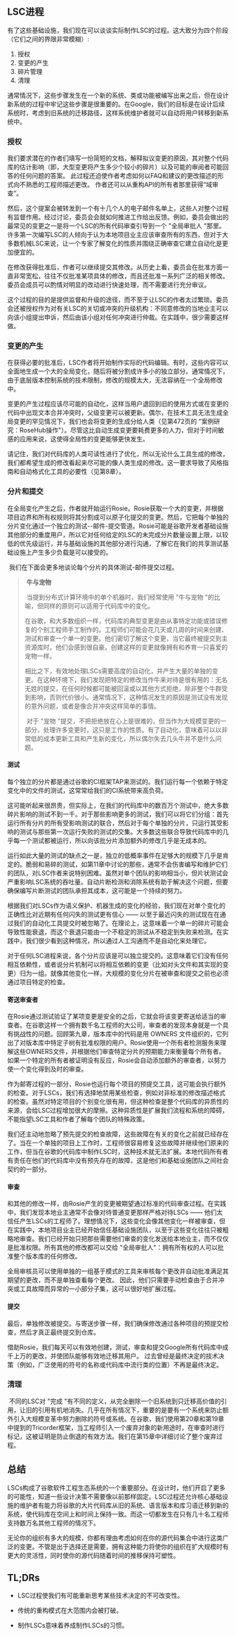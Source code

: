 ## LSC进程

​      有了这些基础设施，我们现在可以谈谈实际制作LSC的过程。这大致分为四个阶段（它们之间的界限非常模糊）:

1. 授权
2. 变更的产生
3. 碎片管理
4. 清理

​      通常情况下，这些步骤发生在一个新的系统、类或功能被编写出来之后，但在设计新系统的过程中牢记这些步骤是很重要的。在Google，我们的目标是在设计后续系统时，考虑到旧系统的迁移路径，这样系统维护者就可以自动将用户转移到新系统中。

### 授权

​      我们要求潜在的作者们填写一份简短的文档，解释拟议变更的原因，其对整个代码库的估计影响（即，大型变更将产生多少个较小的碎片）以及可能的审阅者可能回答的任何问题的答案。 此过程还迫使作者考虑如何以FAQ和建议的更改描述的形式向不熟悉的工程师描述更改。 作者还可以从重构API的所有者那里获得“域审查”。

​      然后，这个提案会被转发到一个有十几个人的电子邮件名单上，这些人对整个过程有监督作用。经过讨论，委员会会就如何推进工作给出反馈。例如，委员会做出的最常见的变更之一是将一个LSC的所有代码审查引导到一个 "全局审批人 "那里。许多第一次编写LSC的人倾向于认为本地项目业主应该审查所有的东西，但对于大多数机械LSC来说，让一个专家了解变化的性质并围绕正确审查它建立自动化是更加便宜的。

​      在修改获得批准后，作者可以继续提交其修改。从历史上看，委员会在批准方面一直非常宽松，往往不仅批准某项具体的修改，而且还批准一系列广泛的相关修改。委员会成员可以酌情对明显的改动进行快速处理，而不需要进行充分审议。

​      这个过程的目的是提供监督和升级的途径，而不至于让LSC的作者太过繁琐。委员会还被授权作为对有关LSC的关切或冲突的升级机构：不同意修改的当地业主可以向该小组提出申诉，然后由该小组对任何冲突进行仲裁。在实践中，很少需要这样做。

### 变更的产生

​      在获得必要的批准后，LSC作者将开始制作实际的代码编辑。有时，这些内容可以全面地生成一个大的全局变化，随后将被分割成许多小的独立部分。通常情况下，由于底层版本控制系统的技术限制，修改的规模太大，无法容纳在一个全局修改中。

​      变更的产生过程应该尽可能的自动化，这样当用户退回到旧的使用方式或在变更的代码中出现文本合并冲突时，父级变更可以被更新。偶尔，在技术工具无法生成全局变更的罕见情况下，我们也会将变更的生成分给人类（见第472页的 "案例研究：RoseHub操作"）。尽管这比自动生成变更要耗费更多的人力，但对于时间敏感的应用来说，这使得全局性的变更能够更快发生。

​      请记住，我们对代码库的人类可读性进行了优化，所以无论什么工具生成的修改，我们都希望生成的修改看起来尽可能的像人类生成的修改。这一要求导致了风格指南和自动格式化工具的必要性（见第8章）。

### 分片和提交

​      在全局变化产生之后，作者就开始运行Rosie。Rosie获取一个大的变更，并根据项目边界和所有权规则将其分割成可以原子化提交的变更。然后，它把每个单独的分片变化通过一个独立的测试--邮件-提交管道。Rosie可能是谷歌开发者基础设施其他部分的重度用户，所以它对任何给定的LSC的未完成分片数量设置上限，以较低的优先级运行，并与基础设施的其他部分进行沟通，了解它在我们的共享测试基础设施上产生多少负载是可以接受的。

​      我们在下面会更多地谈论每个分片的具体测试-邮件提交过程。

> ​                                                                                                    **牛与宠物**
>
> ​      当提到分布式计算环境中的单个机器时，我们经常使用 "牛与宠物 "的比喻，但同样的原则可以适用于代码库中的变化。
>
> ​      在谷歌，和大多数组织一样，代码库的典型变更是由从事特定功能或错误修复的个别工程师手工制作的。工程师们可能会花几天或几周的时间来创建、测试和审查一个单一的变更。他们密切了解这个变更，当它最终被提交到主资源库时，他们会感到很自豪。创建这样的变更就像拥有和养育一只喜爱的宠物一样。
>
> ​      相比之下，有效地处理LSCs需要高度的自动化，并产生大量的单独的变更。在这种环境下，我们发现把特定的修改当作牛来对待是很有用的：无名无姓的提交，在任何时候都可能被回滚或以其他方式拒绝，除非整个牛群受到影响，否则代价很小。通常情况下，这种情况发生的原因是测试没有发现的意外问题，或者是像合并冲突这样简单的事情。
>
> ​      对于 "宠物 "提交，不把拒绝放在心上是很难的，但当作为大规模变更的一部分，处理许多变更时，这只是工作的性质。有了自动化，意味着可以以非常低的成本更新工具和产生新的变化，所以偶尔失去几头牛并不是什么问题。

#### 测试

​      每个独立的分片都是通过谷歌的CI框架TAP来测试的。我们运行每一个依赖于特定变化中的文件的测试，这常常给我们的CI系统带来高负荷。

​      这可能听起来很昂贵，但实际上，在我们的代码库中的数百万个测试中，绝大多数碎片影响的测试不到一千。对于那些影响更多的测试，我们可以将它们分组：首先运行所有分片的所有受影响测试的联合，然后对于每个单独的分片，只运行其受影响的测试与那些第一次运行失败的测试的交集。大多数这些联合导致代码库中的几乎每一个测试都被运行，所以向该批分片添加额外的修改几乎是无成本的。

​      运行如此大量的测试的缺点之一是，独立的低概率事件在足够大的规模下几乎是肯定的。脆弱和易碎的测试，如第11章中讨论的那些，通常不会伤害编写和维护它们的团队，对LSC作者来说特别困难。虽然对单个团队的影响相当小，但片状测试会严重影响LSC系统的吞吐量。自动片断检测和消除系统有助于解决这个问题，但要确保编写片断测试的团队承担其成本，这可能是一个持续的努力。

​      根据我们对LSCs作为语义保护、机器生成的变化的经验，我们现在对单个变化的正确性比对近期有任何闪失的测试更有信心 —— 以至于最近闪失的测试现在在通过我们的自动化工具提交时被忽略了。在理论上，这意味着一个单一的碎片可能会导致性能衰退，而这个衰退只能由一个不稳定的测试从不稳定到失败来检测。在实践中，我们很少看到这种情况，所以通过人工沟通而不是自动化来处理它。

​      对于任何LSC进程来说，各个分片应该是可以独立提交的。这意味着它们没有任何相互依赖性，或者说分片机制可以将相互依赖的变更（比如对头文件和其实现的变更）归为一组。就像其他变化一样，大规模的变化分片在被审查和提交之前也必须通过项目特定的检查。

#### 寄送审查者

​      在Rosie通过测试验证了某项变更是安全的之后，它就会将该变更寄送给适当的审查者。在谷歌这样一个拥有数千名工程师的大公司，审查者的发现本身就是一个具有挑战性的问题。回顾第九章，版本库中的代码是用 OWNERS 文件组织的，它列出了对版本库中特定子树有批准权限的用户。Rosie使用一个所有者检测服务来理解这些OWNERS文件，并根据他们审查特定分片的预期能力来衡量每个所有者。如果一个特定的所有者被证明没有反应，Rosie会自动添加额外的审查者，以努力使一个变化得到及时的审查。

​      作为邮寄过程的一部分，Rosie也运行每个项目的预提交工具，这可能会执行额外的检查。对于LSCs，我们有选择地禁用某些检查，例如对非标准的修改描述格式的检查。虽然对特定项目的个别变化很有用，但这种检查是整个代码库的异质性的来源，会给LSC过程增加很大的摩擦。这种异质性是扩展我们流程和系统的障碍，不能指望LSC工具和作者了解每个团队的特殊政策。

​      我们还主动地忽略了预先提交的检查故障，这些故障在有关的变化之前就已经存在了。当在一个单独的项目上工作时，工程师很容易修复这些故障并继续他们原来的工作，但当在谷歌的代码库中制作LSC时，这种技术就无法扩展。本地代码所有者有责任在他们的代码库中没有预先存在的故障，这是他们和基础设施团队之间社会契约的一部分。

#### 审查

​      和其他的修改一样，由Rosie产生的变更被期望通过标准的代码审查过程。在实践中，我们发现本地业主通常不会像对待普通变更那样严格对待LSCs —— 他们太信任产生LSCs的工程师了。理想情况下，这些变化会像其他变化一样被审查，但在实践中，本地项目业主已经开始信任基础设施团队，以至于这些变化往往只被粗略地审查。我们已经开始只把那些需要他们审查的变化发送给本地业主，而不仅仅是批准权限。所有其他的修改都可以交给 "全局审批人"：拥有所有权的人可以批准整个版本库的任何修改。

​      全局审核员可以使用单独的一组基于模式的工具来审核每个更改并自动批准满足其期望的更改，而不是单独查看每个更改。 因此，他们只需要手动检查由于合并冲突或工具故障而异常的一小部分子集，这可以很好地扩展过程。

#### 提交

​      最后，单独修改被提交。与寄送步骤一样，我们确保修改通过各种项目的预提交检查，然后才真正最终提交到仓库。

​      借助Rosie，我们每天可以有效地创建，测试，审查和提交Google所有代码库中成千上万的更改，并使团队能够有效地迁移其用户。 过去曾经是最终决定的技术决策（例如，广泛使用的符号的名称或代码库中流行类的位置）不再是最终决定。

### 清理

​      不同的LSC对 "完成 "有不同的定义，从完全删除一个旧系统到只迁移高价值的引用，让旧的引用有机地消失。几乎在所有情况下，重要的是要有一个系统来防止额外引入大规模变革中努力删除的符号或系统。在谷歌，我们使用第20章和第19章中提到的Tricorder框架，当工程师引入一个废弃对象的新用途时，在审查时进行标记，这被证明是防止倒退的有效方法。我们在第15章中详细讨论了整个废弃过程。

## 总结

​      LSCs构成了谷歌软件工程生态系统的一个重要部分。在设计时，他们开启了更多的可能性，知道一些设计决策不需要像以前那样固定。LSC过程还允许核心基础设施的维护者有能力将谷歌的大片代码库从旧的系统、语言版本和库习语迁移到新的系统，使代码库在空间上和时间上保持一致。而这一切都发生在只有几十名工程师支持数万名其他工程师的情况下。

​      无论你的组织有多大的规模，你都有理由考虑如何在你的源代码集合中进行这类广泛的变更。不管是出于选择还是需要，拥有这种能力将使你的组织在扩大规模时有更大的灵活性，同时使你的源代码随着时间的推移保持可塑性。

## TL;DRs

- LSC过程使我们有可能重新思考某些技术决定的不可改变性。

- 传统的重构模式在大范围内会被打破。
- 制作LSCs意味着养成制作LSCs的习惯。

